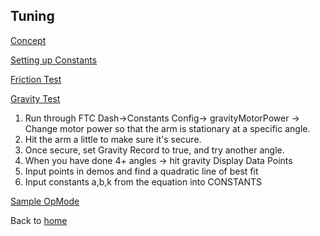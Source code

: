## Tuning

[Concept](https://drive.google.com/file/d/1Iwj-Z9zd8c8J4GX17FpEbIKfM_c_fe1C/view?usp=sharing)

[Setting up Constants](https://drive.google.com/file/d/1Mxs4Xc-Yvil3kPFdIyS90Bi6xHD1d6_C/view?usp=sharing)

[Friction Test](https://drive.google.com/file/d/1yIwwUulsOOap69kC7vXZ5sPuefHygOU0/view?usp=sharing)

[Gravity Test](https://drive.google.com/file/d/1Kuo1qq4SRiU6NTrSLFn0H_Ze5K63s0UT/view?usp=sharing)
1. Run through FTC Dash->Constants Config-> gravityMotorPower -> Change motor power so that the arm is stationary at a specific angle.
2. Hit the arm a little to make sure it's secure.
3. Once secure, set Gravity Record to true, and try another angle.
4. When you have done 4+ angles -> hit gravity Display Data Points
5. Input points in demos and find a quadratic line of best fit
6. Input constants a,b,k from the equation into CONSTANTS

[Sample OpMode](https://drive.google.com/file/d/1ZcLgHqDZ4hlovDQ-fgoP04Erfebp-c1A/view?usp=sharing)



Back to [home](readme)